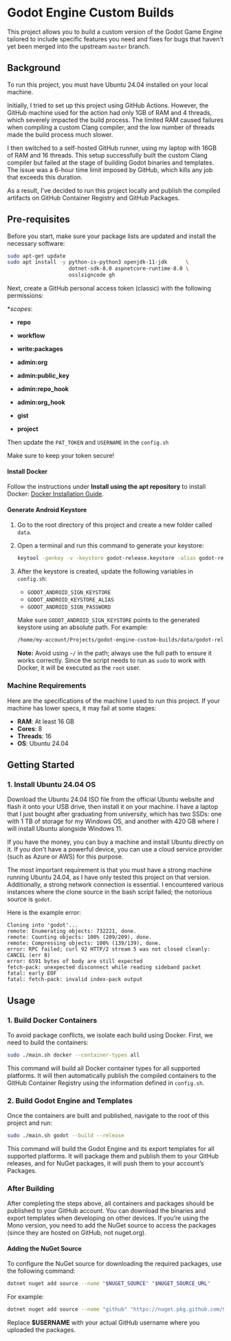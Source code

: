# Godot Engine Custom Builds

This project allows you to build a custom version of the Godot Game Engine tailored to include specific features you need and fixes for bugs that haven't yet been merged into the upstream `master` branch.

## Background

To run this project, you must have Ubuntu 24.04 installed on your local machine.

Initially, I tried to set up this project using GitHub Actions. However, the GitHub machine used for the action had only 1GB of RAM and 4 threads, which severely impacted the build process. The limited RAM caused failures when compiling a custom Clang compiler, and the low number of threads made the build process much slower.

I then switched to a self-hosted GitHub runner, using my laptop with 16GB of RAM and 16 threads. This setup successfully built the custom Clang compiler but failed at the stage of building Godot binaries and templates. The issue was a 6-hour time limit imposed by GitHub, which kills any job that exceeds this duration.

As a result, I've decided to run this project locally and publish the compiled artifacts on GitHub Container Registry and GitHub Packages.

## Pre-requisites

Before you start, make sure your package lists are updated and install the necessary software:

```bash
sudo apt-get update
sudo apt install -y python-is-python3 openjdk-11-jdk      \
                    dotnet-sdk-8.0 aspnetcore-runtime-8.0 \
                    osslsigncode gh
```

Next, create a GitHub personal access token (classic) with the following permissions:

**scopes*:
  - **repo**

  - **workflow**

  - **write:packages**

  - **admin:org**
  - **admin:public_key**
  - **admin:repo_hook**
  - **admin:org_hook**

  - **gist**

  - **project**

Then update the `PAT_TOKEN` and `USERNAME` in the `config.sh`


Make sure to keep your token secure!


#### Install Docker

Follow the instructions under **Install using the apt repository** to install Docker: [Docker Installation Guide](https://docs.docker.com/engine/install/ubuntu/#install-using-the-repository).

#### Generate Android Keystore

1. Go to the root directory of this project and create a new folder called `data`.
2. Open a terminal and run this command to generate your keystore:

   ```bash
   keytool -genkey -v -keystore godot-release.keystore -alias godot-release -keyalg RSA -keysize 2048 -validity 10000
   ```

3. After the keystore is created, update the following variables in `config.sh`:
   - `GODOT_ANDROID_SIGN_KEYSTORE`
   - `GODOT_ANDROID_KEYSTORE_ALIAS`
   - `GODOT_ANDROID_SIGN_PASSWORD`

   Make sure `GODOT_ANDROID_SIGN_KEYSTORE` points to the generated keystore using an absolute path. For example:

   ```bash
   /home/my-account/Projects/godot-engine-custom-builds/data/godot-release.keystore
   ```

   **Note:** Avoid using `~/` in the path; always use the full path to ensure it works correctly. Since the script needs to run as `sudo` to work with Docker, it will be executed as the `root` user.

### Machine Requirements

Here are the specifications of the machine I used to run this project. If your machine has lower specs, it may fail at some stages:

- **RAM**: At least 16 GB
- **Cores**: 8
- **Threads**: 16
- **OS**: Ubuntu 24.04

## Getting Started

### 1. Install Ubuntu 24.04 OS

Download the Ubuntu 24.04 ISO file from the official Ubuntu website and flash it onto your USB drive, then install it on your machine. I have a laptop that I just bought after graduating from university, which has two SSDs: one with 1 TB of storage for my Windows OS, and another with 420 GB where I will install Ubuntu alongside Windows 11.

If you have the money, you can buy a machine and install Ubuntu directly on it. If you don't have a powerful device, you can use a cloud service provider (such as Azure or AWS) for this purpose.

The most important requirement is that you must have a strong machine running Ubuntu 24.04, as I have only tested this project on that version. Additionally, a strong network connection is essential. I encountered various instances where the clone source in the bash script failed; the notorious source is `godot`.

Here is the example error:

```
Cloning into 'godot'...
remote: Enumerating objects: 732221, done.
remote: Counting objects: 100% (209/209), done.
remote: Compressing objects: 100% (139/139), done.
error: RPC failed; curl 92 HTTP/2 stream 5 was not closed cleanly: CANCEL (err 8)
error: 6591 bytes of body are still expected
fetch-pack: unexpected disconnect while reading sideband packet
fatal: early EOF
fatal: fetch-pack: invalid index-pack output
```


## Usage

### 1. Build Docker Containers

To avoid package conflicts, we isolate each build using Docker. First, we need to build the containers:

```bash
sudo ./main.sh docker --container-types all
```

This command will build all Docker container types for all supported platforms. It will then automatically publish the compiled containers to the GitHub Container Registry using the information defined in `config.sh`.

### 2. Build Godot Engine and Templates

Once the containers are built and published, navigate to the root of this project and run:

```bash
sudo ./main.sh godot --build --release
```

This command will build the Godot Engine and its export templates for all supported platforms. It will package them and publish them to your GitHub releases, and for NuGet packages, it will push them to your account’s Packages.

### After Building

After completing the steps above, all containers and packages should be published to your GitHub account. You can download the binaries and export templates when developing on other devices. If you’re using the Mono version, you need to add the NuGet source to access the packages (since they are hosted on GitHub, not nuget.org).

#### Adding the NuGet Source

To configure the NuGet source for downloading the required packages, use the following command:

```bash
dotnet nuget add source --name "$NUGET_SOURCE" "$NUGET_SOURCE_URL"
```

For example:

```bash
dotnet nuget add source --name "github" "https://nuget.pkg.github.com/$USERNAME/index.json"
```

Replace **$USERNAME** with your actual GitHub username where you uploaded the packages.